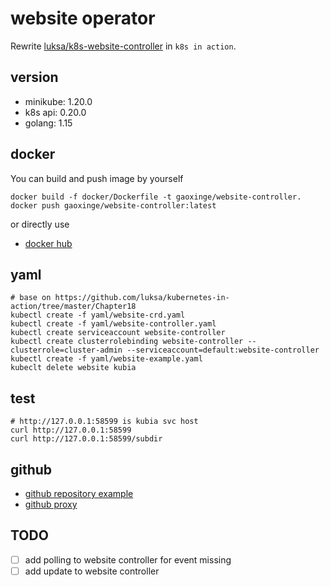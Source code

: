 # website operator

Rewrite [luksa/k8s-website-controller](https://github.com/luksa/k8s-website-controller) in `k8s in action`.

## version

- minikube: 1.20.0
- k8s api: 0.20.0
- golang: 1.15

## docker

You can build and push image by yourself

```shell script
docker build -f docker/Dockerfile -t gaoxinge/website-controller.
docker push gaoxinge/website-controller:latest
```

or directly use

- [docker hub](https://hub.docker.com/r/gaoxinge/website-controller)

## yaml

```shell script
# base on https://github.com/luksa/kubernetes-in-action/tree/master/Chapter18
kubectl create -f yaml/website-crd.yaml
kubectl create -f yaml/website-controller.yaml
kubectl create serviceaccount website-controller
kubectl create clusterrolebinding website-controller --clusterrole=cluster-admin --serviceaccount=default:website-controller
kubectl create -f yaml/website-example.yaml
kubeclt delete website kubia
```

## test

```shell script
# http://127.0.0.1:58599 is kubia svc host
curl http://127.0.0.1:58599
curl http://127.0.0.1:58599/subdir
```

## github

- [github repository example](https://github.com/luksa/kubia-website-example)
- [github proxy](https://blog.csdn.net/weixin_42886104/article/details/106454331)

## TODO

- [ ] add polling to website controller for event missing
- [ ] add update to website controller
